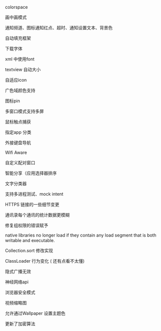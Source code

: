 colorspace  

画中画模式  

通知频道、图标通知红点、超时、通知设置文本、背景色  

自动填充框架  

下载字体  

xml 中使用font  

textview 自动大小  

自适应icon  

广色域颜色支持  

图标pin  

多窗口模式支持多屏  

鼠标触点捕获  

指定app 分类  

外接键盘导航  

Wifi Aware  

自定义配对窗口  

智能分享（应用选择器排序  

文字分类器  

支持多进程测试、mock intent  

HTTPS 链接的一些细节变更  

通讯录每个通讯的统计数据更模糊

修复组权限的错误赋予  

native libraries no longer load if they contain any load segment that is both writable and executable.  

Collection.sort 修改实现  

ClassLoader 行为变化 ( 还有点看不太懂)  

隐式广播无效  

神经网络api  

浏览器安全模式  

视频缩略图  

允许通过Wallpaper 设置主题色  

更新了加密算法